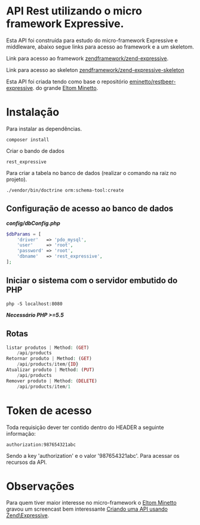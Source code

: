 # API Rest utilizando o micro framework Expressive.

Esta API foi construída para estudo do micro-framework Expressive e middleware, abaixo segue links para acesso ao framework e a um skeletom.

Link para acesso ao framework [zendframework/zend-expressive](https://github.com/zendframework/zend-expressive).

Link para acesso ao skeleton [zendframework/zend-expressive-skeleton](https://github.com/zendframework/zend-expressive-skeleton)

Esta API foi criada tendo como base o repositório [eminetto/restbeer-expressive](https://github.com/eminetto/restbeer-expressive). do grande [Eltom Minetto](http://eltonminetto.net/).

# Instalação
Para instalar as dependências.
```
composer install
```
Criar o bando de dados
```
rest_expressive
```
Para criar a tabela no banco de dados (realizar o comando na raiz no projeto).
```
./vendor/bin/doctrine orm:schema-tool:create
```
## Configuração de acesso ao banco de dados
***config/dbConfig.php***
```php
$dbParams = [
    'driver'   => 'pdo_mysql',
    'user'     => 'root',
    'password' => 'root',
    'dbname'   => 'rest_expressive',
];
```
## Iniciar o sistema com o servidor embutido do PHP
```
php -S localhost:8080
```

***Necessário PHP  >=5.5***

## Rotas
```php
listar produtos | Method: (GET)
    /api/products
Retornar produto | Method: (GET)
    /api/products/item/{ID}
Atualizar produto | Method: (PUT)
    /api/products
Remover produto | Method: (DELETE)
    /api/products/item/1
```

# Token de acesso
Toda requisição dever ter contido dentro do HEADER a seguinte informação:
```
authorization:987654321abc
```
Sendo a key 'authorization' e o valor '987654321abc'.
Para acessar os recursos da API.

# Observações
Para quem tiver maior interesse no micro-framework o [Eltom Minetto](http://eltonminetto.net/) gravou um screencast bem interessante [Criando uma API usando Zend\Expressive](https://www.youtube.com/watch?v=ApfVtIa_gfE).
